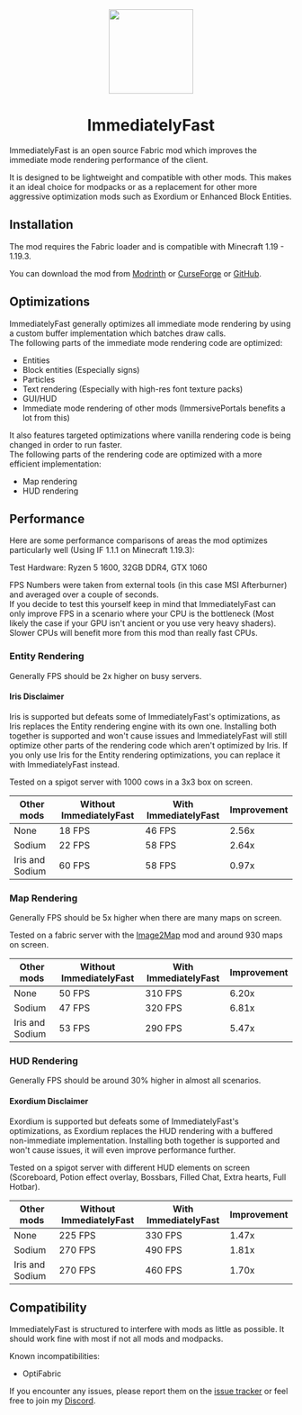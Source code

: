 <div align="center">
  <img src="https://raw.githubusercontent.com/RaphiMC/ImmediatelyFast/1.19.3/src/main/resources/assets/immediatelyfast/icon.png" width="150">
  <h1>ImmediatelyFast</h1>
</div>

ImmediatelyFast is an open source Fabric mod which improves the immediate mode rendering performance of the client.

It is designed to be lightweight and compatible with other mods. This makes it an ideal choice for modpacks or as a
replacement for other more aggressive optimization mods such as Exordium or Enhanced Block Entities.

## Installation

The mod requires the Fabric loader and is compatible with Minecraft 1.19 - 1.19.3.

You can download the mod from [Modrinth](https://modrinth.com/mod/immediatelyfast)
or [CurseForge](https://www.curseforge.com/minecraft/mc-mods/immediatelyfast)
or [GitHub](https://github.com/RaphiMC/ImmediatelyFast/releases/latest).

## Optimizations

ImmediatelyFast generally optimizes all immediate mode rendering by using a custom buffer implementation which batches
draw calls.  
The following parts of the immediate mode rendering code are optimized:

- Entities
- Block entities (Especially signs)
- Particles
- Text rendering (Especially with high-res font texture packs)
- GUI/HUD
- Immediate mode rendering of other mods (ImmersivePortals benefits a lot from this)

It also features targeted optimizations where vanilla rendering code is being changed in order to run faster.  
The following parts of the rendering code are optimized with a more efficient implementation:

- Map rendering
- HUD rendering

## Performance
Here are some performance comparisons of areas the mod optimizes particularly well (Using IF 1.1.1 on Minecraft 1.19.3):

Test Hardware: Ryzen 5 1600, 32GB DDR4, GTX 1060

FPS Numbers were taken from external tools (in this case MSI Afterburner) and averaged over a couple of seconds.  
If you decide to test this yourself keep in mind that ImmediatelyFast can only improve FPS in a scenario where your CPU
is the bottleneck (Most likely the case if your GPU isn't ancient or you use very heavy shaders).
Slower CPUs will benefit more from this mod than really fast CPUs.

### Entity Rendering
Generally FPS should be 2x higher on busy servers.

#### Iris Disclaimer
Iris is supported but defeats some of ImmediatelyFast's optimizations, as Iris replaces the Entity rendering engine with
its own one.
Installing both together is supported and won't cause issues and ImmediatelyFast will still optimize other
parts of the rendering code which aren't optimized by Iris. If you only use Iris for the Entity rendering
optimizations, you can replace it with ImmediatelyFast instead.

Tested on a spigot server with 1000 cows in a 3x3 box on screen.

| Other mods      | Without ImmediatelyFast | With ImmediatelyFast | Improvement |
|-----------------|-------------------------|----------------------|-------------|
| None            | 18 FPS                  | 46 FPS               | 2.56x       |
| Sodium          | 22 FPS                  | 58 FPS               | 2.64x       |
| Iris and Sodium | 60 FPS                  | 58 FPS               | 0.97x       |

### Map Rendering
Generally FPS should be 5x higher when there are many maps on screen.

Tested on a fabric server with the [Image2Map](https://modrinth.com/mod/image2map) mod and around 930 maps on screen.

| Other mods      | Without ImmediatelyFast | With ImmediatelyFast | Improvement |
|-----------------|-------------------------|----------------------|-------------|
| None            | 50 FPS                  | 310 FPS              | 6.20x       |
| Sodium          | 47 FPS                  | 320 FPS              | 6.81x       |
| Iris and Sodium | 53 FPS                  | 290 FPS              | 5.47x       |

### HUD Rendering
Generally FPS should be around 30% higher in almost all scenarios.

#### Exordium Disclaimer
Exordium is supported but defeats some of ImmediatelyFast's optimizations, as Exordium replaces the HUD rendering with
a buffered non-immediate implementation.
Installing both together is supported and won't cause issues, it will even improve performance further.

Tested on a spigot server with different HUD elements on screen (Scoreboard, Potion effect overlay, Bossbars, Filled Chat, Extra hearts, Full Hotbar).

| Other mods          | Without ImmediatelyFast | With ImmediatelyFast | Improvement |
|---------------------|-------------------------|----------------------|-------------|
| None                | 225 FPS                 | 330 FPS              | 1.47x       |
| Sodium              | 270 FPS                 | 490 FPS              | 1.81x       |
| Iris and Sodium     | 270 FPS                 | 460 FPS              | 1.70x       |

## Compatibility

ImmediatelyFast is structured to interfere with mods as little as possible.
It should work fine with most if not all mods and modpacks.

Known incompatibilities:
- OptiFabric

If you encounter any issues, please report them on
the [issue tracker](https://github.com/RaphiMC/ImmediatelyFast/issues) or feel free to join
my [Discord](https://discord.gg/dCzT9XHEWu).
